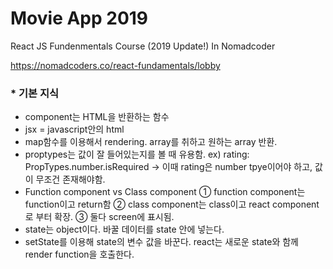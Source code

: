 # Movie App 2019

React JS Fundenmentals Course (2019 Update!)
In Nomadcoder

https://nomadcoders.co/react-fundamentals/lobby

### * 기본 지식
- component는 HTML을 반환하는 함수
- jsx = javascript안의 html
- map함수를 이용해서 rendering.
  array를 취하고 원하는 array 반환.
- proptypes는 값이 잘 들어있는지를 볼 때 유용함.
  ex) rating: PropTypes.number.isRequired
  -> 이때 rating은 number tpye이어야 하고, 값이 무조건 존재해야함.
- Function component vs Class component 
  ① function component는 function이고 return함
  ② class component는 class이고 react component로 부터 확장.
  ③ 둘다 screen에 표시됨.
- state는 object이다. 바꿀 데이터를 state 안에 넣는다.
- setState를 이용해 state의 변수 값을 바꾼다. react는 새로운 state와 함께 render function을 호출한다.


